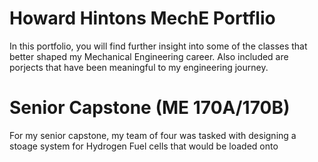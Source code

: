 # Howard Hintons MechE Portflio

In this portfolio, you will find further insight into some of the classes that better shaped my Mechanical Engineering career. Also included are porjects that have been meaningful to my engineering journey.  

# Senior Capstone (ME 170A/170B)

For my senior capstone, my team of four was tasked with designing a stoage system for Hydrogen Fuel cells that would be loaded onto 
